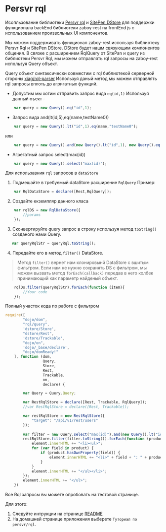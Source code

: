 # Persvr rql

Исопльзование библиотеки [Persvr rql](https://github.com/persvr/rql) и [SitePen DStore](https://github.com/SitePen/dstore)
для поддержки функционала backEnd библиотеки zaboy-rest на frontEnd js c использованием произвольных UI компонентов.

Мы можем поддерживать функционал zaboy-rest используя библиотеку Persvr Rql и SitePen DStore.
DStore будет нашм связующим компонентов общения.
В связке с расширением RqlQuery от SitePan и query из библиотеки Persvr Rql, мы можем отправлять rql запросы на zaboy-rest
используя Query объект.

Query объект синтаксически совместим с rql библиотекой серверной стороны [xiag/rql-parser](https://github.com/xiag-ag/rql-parser )
Используя даный метод мы можем отправлять rql запросы вплоть до агригатных функций.

* Допустим мы хотим отправить запрос вида `eq(id,1)`
Используя данный оъект - 
```js
    var query = new Query().eq("id",1);
```

* Запрос вида and(lt(id,5),eq(name,testName0))
```js
    var query = new Query().lt("id",1).eq(name,"testName0");
```
или
```js
    var query = new Query().and(new Query().lt("id",1), new Query().eq(name,"testName0"));
```

* Агрегатный запрос select(max(id))
```js
    var query = new Query().select("max(id)");
```
Для использавния `rql` запросов в `dataStore`
1) Подмешайте в требуемый dataStore расширение `RqlQuery`
Пример:
```js
    var RqlDataStore = declare([Rest,RqlQuery]);
```
2) Создайте екземпляр данного класа 
```js
    var rqlDS = new RqlDataStore({
        //params
    });
```

3) Сконвертируйте query запрос в строку используя метод `toString()` созданого нами Query.
```js
   var queryRqlStr = queryRql.toString();
```

4) Передайте его в метод `filter()` DataStore.

> Метод `filter()` вернет нам клонировынй DataStore с вшитым фильтром.
    Если нам не нужно сохранять DS с фильтром, мы можем вызвать метод `forEach(callback)` 
    передав в него колбек принимающий как параметр найденый объект.
    
```js
    rqlDs.filter(queryRqlStr).forEach(function (item){
        //Your code
    });
```

Полный участок кода по работе с фильтром
```js
require([
        "dojo/dom",       
        "rql/query",
        'dstore/Store',
        "dstore/Rest",
        'dstore/Trackable',
        "dojo/on",
        'dojo/_base/declare',   
        "dojo/domReady!"
    ], function (dom,
                 Query,
                 Store,
                 Rest,
                 Trackable,
                 on,
                 declare) {

        var Query = Query.Query;

        var RestRqlStore = declare([Rest, Trackable, RqlQuery]);
        //var RestRqlStore = declare([Rest, Trackable]);

        var restRqlStore = new RestRqlStore({
            "target": "/api/v1/rest/users"
        });
        
        var filter = new Query.select("max(id)").and(new Query().lt("id",10))
        restRqlStore.filter(filter.toString()).forEach(function (product) {
            element.innerHTML += "<li><ul>";
            for (var field in product) {
                if (product.hasOwnProperty(field)) {
                    element.innerHTML += "<li>" + field + ": " + product[field] + "</li>";
                }
            }
            element.innerHTML += "</ul></li>";
        });
        element.innerHTML += "</ul>";        
    })
```

Все Rql запросы вы можете опробовать на тестовой странице.

Для этого:
1) Следуйте интрукции на странице [README](https://github.com/avz-cmf/zaboy-dojo/blob/master/README.md)
2) На домашней странице приложения выберете `Туториал по persvr/rql`.

